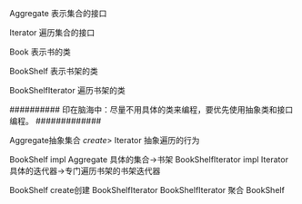 Aggregate 表示集合的接口

Iterator 遍历集合的接口 

Book 表示书的类

BookShelf 表示书架的类

BookShelfIterator 遍历书架的类


##########
印在脑海中：尽量不用具体的类来编程，要优先使用抽象类和接口编程。
#############

Aggregate抽象集合 _create_> Iterator 抽象遍历的行为

BookShelf impl Aggregate  具体的集合->书架
BookShelfIterator impl Iterator  具体的迭代器->专门遍历书架的书架迭代器

BookShelf create创建 BookShelfIterator
BookShelfIterator 聚合 BookShelf 

